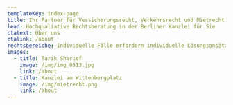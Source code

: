 ```yaml
---
templateKey: index-page
title: Ihr Partner für Versicherungsrecht, Verkehrsrecht und Mietrecht
lead: Hochqualiative Rechtsberatung in der Berliner Kanzlei für Sie
ctatext: Über uns
ctalink: /about
rechtsbereiche: Individuelle Fälle erfordern individuelle Lösungsansätze
images:
  - title: Tarik Sharief
    image: /img/img_0513.jpg
    link: /about
  - title: Kanzlei am Wittenbergplatz
    image: /img/mietrecht.png
    link: /about
---
```

